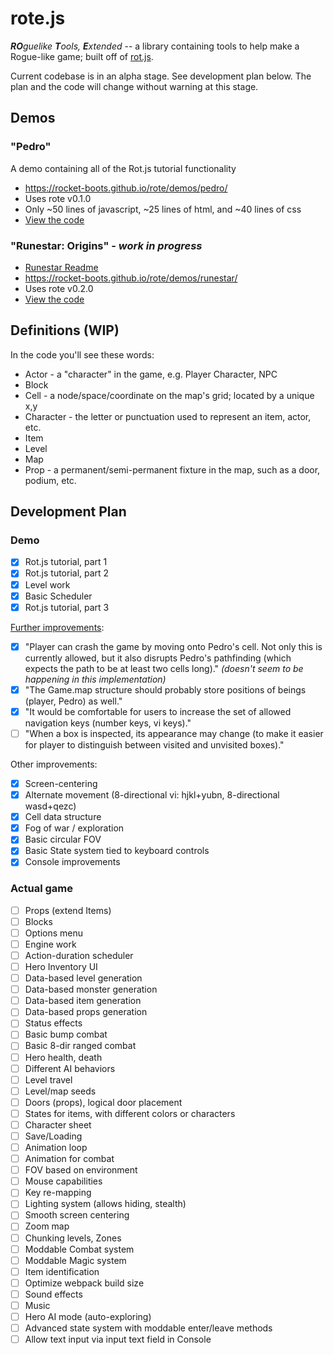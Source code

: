 # rote.js

_**RO**guelike **T**ools, **E**xtended_ -- a library containing tools to help make a Rogue-like game; built off of [rot.js](https://github.com/ondras/rot.js).

Current codebase is in an alpha stage. See development plan below. The plan and the code will change
without warning at this stage.

## Demos

### "Pedro"

A demo containing all of the Rot.js tutorial functionality

   * https://rocket-boots.github.io/rote/demos/pedro/
   * Uses rote v0.1.0
   * Only ~50 lines of javascript, ~25 lines of html, and ~40 lines of css
   * [View the code](demos/pedro/)

### "Runestar: Origins" - _work in progress_

   * [Runestar Readme](demos/runestar/README.md)
   * https://rocket-boots.github.io/rote/demos/runestar/
   * Uses rote v0.2.0
   * [View the code](demos/runestar/)

## Definitions (WIP)

In the code you'll see these words:

- Actor - a "character" in the game, e.g. Player Character, NPC
- Block
- Cell - a node/space/coordinate on the map's grid; located by a unique x,y
- Character - the letter or punctuation used to represent an item, actor, etc.
- Item
- Level
- Map
- Prop - a permanent/semi-permanent fixture in the map, such as a door, podium, etc.

## Development Plan

### Demo

- [x] Rot.js tutorial, part 1
- [x] Rot.js tutorial, part 2
- [x] Level work
- [x] Basic Scheduler
- [x] Rot.js tutorial, part 3

[Further improvements](http://www.roguebasin.com/index.php?title=Rot.js_tutorial,_part_3):

- [x] "Player can crash the game by moving onto Pedro's cell. Not only this is currently allowed, but it also disrupts Pedro's pathfinding (which expects the path to be at least two cells long)." _(doesn't seem to be happening in this implementation)_
- [x] "The Game.map structure should probably store positions of beings (player, Pedro) as well."
- [x] "It would be comfortable for users to increase the set of allowed navigation keys (number keys, vi keys)."
- [ ] "When a box is inspected, its appearance may change (to make it easier for player to distinguish between visited and unvisited boxes)."

Other improvements:

- [x] Screen-centering
- [x] Alternate movement (8-directional vi: hjkl+yubn, 8-directional wasd+qezc)
- [x] Cell data structure
- [x] Fog of war / exploration
- [x] Basic circular FOV
- [x] Basic State system tied to keyboard controls
- [x] Console improvements

### Actual game

- [ ] Props (extend Items)
- [ ] Blocks
- [ ] Options menu
- [ ] Engine work
- [ ] Action-duration scheduler
- [ ] Hero Inventory UI
- [ ] Data-based level generation
- [ ] Data-based monster generation
- [ ] Data-based item generation
- [ ] Data-based props generation
- [ ] Status effects
- [ ] Basic bump combat
- [ ] Basic 8-dir ranged combat
- [ ] Hero health, death
- [ ] Different AI behaviors
- [ ] Level travel
- [ ] Level/map seeds
- [ ] Doors (props), logical door placement
- [ ] States for items, with different colors or characters
- [ ] Character sheet
- [ ] Save/Loading
- [ ] Animation loop
- [ ] Animation for combat
- [ ] FOV based on environment
- [ ] Mouse capabilities
- [ ] Key re-mapping
- [ ] Lighting system (allows hiding, stealth)
- [ ] Smooth screen centering
- [ ] Zoom map
- [ ] Chunking levels, Zones
- [ ] Moddable Combat system
- [ ] Moddable Magic system
- [ ] Item identification
- [ ] Optimize webpack build size
- [ ] Sound effects
- [ ] Music
- [ ] Hero AI mode (auto-exploring)
- [ ] Advanced state system with moddable enter/leave methods
- [ ] Allow text input via input text field in Console
